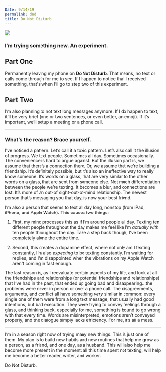 ```yaml
---
Date: 9/14/19
permalink: dnd
title: Do Not Disturb
---
```


![][image-1]

### I’m trying something new. An experiment.

## Part One

Permanently leaving my phone on **Do Not Disturb**. That means, no text or calls come through for me to see. If I happen to notice that I received something, that's when I’ll go to step two of this experiment.

## Part Two

I’m also planning to not text long messages anymore. If I do happen to text, it’ll be very brief (one or two sentences, or even better, an emoji). If it’s important, we’ll setup a meeting or a phone call.

---- 

### What’s the reason? Brace yourself.

I’ve noticed a pattern. Let’s call it a toxic pattern. Let’s also call it the illusion of progress. We text people. Sometimes all day. Sometimes occasionally. The convenience is hard to argue against. But the illusion part is, we assume that there’s a connection there. Or, we assume that we’re building a friendship. It’s definitely possible, but it’s also an ineffective way to really know someone. It’s words on a glass, that are very similar to the other words on a glass, that are sent from someone else. Not much differentiation between the people we’re texting. It becomes a blur, and connections are lost. It’s more of an out-of sight-out-of-mind relationship. The newest person that’s messaging you that day, is now your best friend.

I’m also a person that seems to text all day long, nonstop (from iPad, iPhone, and Apple Watch). This causes two things:

1. First, my mind processes this as if I’m around people all day. Texting ten different people throughout the day makes me feel like I’m *actually with* ten people throughout the day. Take a step back though, I’ve been completely alone the entire time.

2. Second, this creates a dopamine effect, where not only am I texting constantly, I’m also *expecting* to be texting constantly. I’m waiting for replies, and I'm disappointed when the vibrations on my Apple Watch aren't coming in fast enough.

The last reason is, as I reevaluate certain aspects of my life, and look at all the friendships and relationships (or potential friendships and relationships) that I’ve had in the past, that ended up going bad and disappearing...the problems were never in person or over a phone call. The disagreements, arguments, and conflict all have something *very* similar in common: every single one of them were from a long text message, that usually had good intentions, but bad execution. They were trying to convey feelings through a glass, and thinking back, especially for me, something is bound to go wrong with that every time. Words are misinterpreted, emotions aren’t conveyed properly, and the dialogue simply lacks efficiency. For me, it’s all a mess.

---- 

I’m in a season right now of trying many new things. This is just one of them. My plan is to build new habits and new routines that help me grow as a person, as a friend, and one day, as a husband. This will also help me become more present in the moment: all this time spent not texting, will help me become a better reader, writer, and worker.

Do Not Disturb.

[image-1]:	https://i.imgur.com/OPzhFZm.jpg